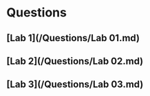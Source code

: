 # Questions

## [Lab 1](/Questions/Lab 01.md)

## [Lab 2](/Questions/Lab 02.md)

## [Lab 3](/Questions/Lab 03.md)